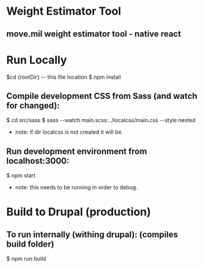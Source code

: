 # Weight Estimator Tool
## move.mil weight estimator tool - native react

# Run Locally

 $cd {rootDir} -- this file location 
 $ npm install

 ## Compile development CSS from Sass (and watch for changed):
  $ cd src/sass
  $ sass --watch main.scss:../localcss/main.css --style nested

  * note: if dir localcss is not created it will be.

 ## Run development environment from localhost:3000:
  $ npm start

  * note: this needs to be running in order to debug.

# Build to Drupal (production)

 ## To run internally (withing drupal): (compiles build folder)
  $ npm run build